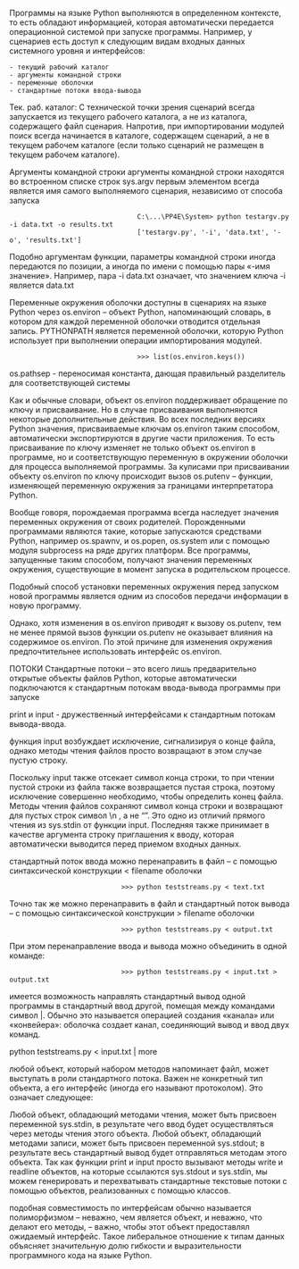 Программы на языке Python выполняются в определенном контексте, то есть обладают информацией, которая автоматически передается операционной системой при запуске программы. Например, у сценариев есть доступ к следующим видам входных данных системного уровня и интерфейсов:

    - текущий рабочий каталог
    - аргументы командной строки
    - переменные оболочки
    - стандартные потоки ввода-вывода

Тек. раб. каталог:
С технической точки зрения сценарий всегда запускается из текущего рабочего каталога, а не из каталога, содержащего файл сценария. Напротив, при импортировании модулей поиск всегда начинается в каталоге, содержащем сценарий, а не в текущем рабочем каталоге (если только сценарий не размещен в текущем рабочем каталоге).


Аргументы командной строки
аргументы командной строки находятся во встроенном списке строк sys.argv
первым элементом всегда является имя самого выполняемого сценария, независимо от способа запуска

                                    C:\...\PP4E\System> python testargv.py -i data.txt -o results.txt
                                    ['testargv.py', '-i', 'data.txt', '-o', 'results.txt']

Подобно аргументам функции, параметры командной строки иногда передаются по позиции, а иногда по имени с помощью пары
«-имя значение». Например, пара -i data.txt означает, что значением ключа -i является data.txt

Переменные окружения оболочки
доступны в сценариях на языке Python через os.environ – объект Python, напоминающий словарь, в котором для каждой переменной оболочки отводится отдельная запись.
PYTHONPATH является переменной оболочки, которую Python использует при выполнении операции импортирования модулей.

                                    >>> list(os.environ.keys())

os.pathsep - переносимая константа, дающая правильный разделитель для соответствующей системы

Как и обычные словари, объект os.environ поддерживает обращение по ключу и присваивание. 
Но в случае присваивания выполняются некоторые дополнительные действия. Во всех последних версиях Python значения, присваиваемые ключам os.environ таким способом, автоматически экспортируются в другие части приложения. То есть присваивание по ключу изменяет не только объект os.environ в программе, но и соответствующую переменную
в окружении оболочки для процесса выполняемой программы.
За кулисами при присваивании объекту os.environ по ключу происходит вызов os.putenv – функции, изменяющей переменную окружения за границами интерпретатора Python.

Вообще говоря, порождаемая программа всегда наследует значения переменных окружения от своих родителей. Порожденными программами являются такие, которые запускаются средствами Python, например os.spawnv, и os.popen, os.system или
с помощью модуля subprocess на ряде других платформ. Все программы, запущенные таким способом, получают значения переменных окружения, существующие в момент запуска в родительском процессе.

Подобный способ установки переменных окружения перед запуском новой программы является одним из способов передачи информации в новую программу.

Однако, хотя изменения в os.environ приводят к вызову os.putenv, тем не менее прямой вызов функции os.putenv не оказывает влияния на содержимое os.environ. По этой причине для изменения окружения предпочтительнее использовать интерфейс os.environ.

ПОТОКИ
Стандартные потоки – это всего лишь предварительно открытые объекты файлов Python, которые автоматически подключаются к стандартным потокам ввода-вывода программы при запуске

print и input - дружественный интерфейсами к стандартным потокам вывода-ввода.

функция input возбуждает исключение, сигнализируя о конце файла, однако методы чтения файлов просто возвращают в этом случае пустую строку.

Поскольку input также отсекает символ конца строки, то при чтении пустой строки из файла также возвращается пустая строка, поэтому исключение совершенно необходимо, чтобы определить конец файла. Методы чтения файлов сохраняют символ конца строки и возвращают для пустых строк символ \n , а не “”. Это одно из отличий прямого чтения из sys.stdin от функции input. Последняя также принимает в качестве аргумента строку приглашения к вводу, которая автоматически выводится перед приемом входных данных.

стандартный поток ввода можно перенаправить в файл – с помощью синтаксической конструкции < filename оболочки

                                >>> python teststreams.py < text.txt
Точно так же можно перенаправить в файл и стандартный поток вывода – с помощью синтаксической конструкции > filename оболочки

                                >>> python teststreams.py < output.txt
При этом перенаправление ввода и вывода можно объединить в одной команде:

                                >>> python teststreams.py < input.txt > output.txt
имеется возможность направлять стандартный вывод одной программы в стандартный ввод другой, помещая между командами символ |. Обычно это называется операцией создания «канала» или «конвейера»: оболочка создает канал, соединяющий вывод и ввод двух команд.

python teststreams.py < input.txt | more

любой объект, который набором методов напоминает файл, может выступать в роли стандартного потока. Важен не конкретный тип объекта, а его интерфейс (иногда его называют протоколом). Это означает следующее:

Любой объект, обладающий методами чтения, может быть присвоен переменной sys.stdin, в результате чего ввод будет осуществляться через методы чтения этого объекта.
Любой объект, обладающий методами записи, может быть присвоен переменной sys.stdout; в результате весь стандартный вывод будет отправляться методам этого объекта.
Так как функции print и input просто вызывают методы write и readline объектов, на которые ссылаются sys.stdout и sys.stdin, мы можем генерировать и перехватывать стандартные текстовые потоки с помощью объектов, реализованных с помощью классов.

подобная совместимость по интерфейсам обычно называется полиморфизмом – неважно, чем является объект, и неважно, что делают его методы, – важно, чтобы этот объект предоставлял ожидаемый интерфейс. Такое либеральное отношение к типам данных объясняет значительную долю гибкости и выразительности программного кода на языке Python.